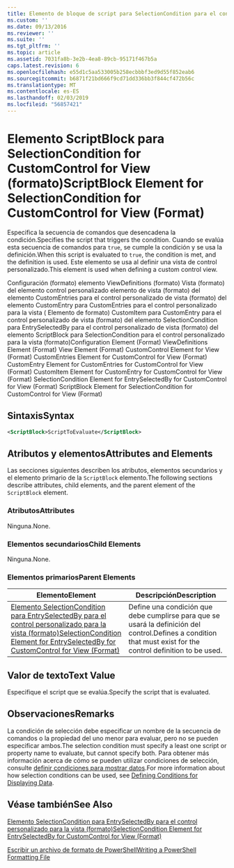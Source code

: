 ```yaml
---
title: Elemento de bloque de script para SelectionCondition para el control personalizado para la vista (formato) | Microsoft Docs
ms.custom: ''
ms.date: 09/13/2016
ms.reviewer: ''
ms.suite: ''
ms.tgt_pltfrm: ''
ms.topic: article
ms.assetid: 7031fa8b-3e2b-4ea8-89cb-95171f467b5a
caps.latest.revision: 6
ms.openlocfilehash: e55d1c5aa533005b258ecbbbf3ed9d55f852eab6
ms.sourcegitcommit: b6871f21bd666f9cd71dd336bb3f844cf472b56c
ms.translationtype: MT
ms.contentlocale: es-ES
ms.lasthandoff: 02/03/2019
ms.locfileid: "56857421"
---
```

# <a name="scriptblock-element-for-selectioncondition-for-customcontrol-for-view-format"></a><span data-ttu-id="06377-102">Elemento ScriptBlock para SelectionCondition for CustomControl for View (formato)</span><span class="sxs-lookup"><span data-stu-id="06377-102">ScriptBlock Element for SelectionCondition for CustomControl for View (Format)</span></span>

<span data-ttu-id="06377-103">Especifica la secuencia de comandos que desencadena la condición.</span><span class="sxs-lookup"><span data-stu-id="06377-103">Specifies the script that triggers the condition.</span></span> <span data-ttu-id="06377-104">Cuando se evalúa esta secuencia de comandos para `true`, se cumple la condición y se usa la definición.</span><span class="sxs-lookup"><span data-stu-id="06377-104">When this script is evaluated to `true`, the condition is met, and the definition is used.</span></span> <span data-ttu-id="06377-105">Este elemento se usa al definir una vista de control personalizado.</span><span class="sxs-lookup"><span data-stu-id="06377-105">This element is used when defining a custom control view.</span></span>

<span data-ttu-id="06377-106">Configuración (formato) elemento ViewDefinitions (formato) Vista (formato) del elemento control personalizado elemento de vista (formato) del elemento CustomEntries para el control personalizado de vista (formato) del elemento CustomEntry para CustomEntries para el control personalizado para la vista ( Elemento de formato) CustomItem para CustomEntry para el control personalizado de vista (formato) del elemento SelectionCondition para EntrySelectedBy para el control personalizado de vista (formato) del elemento ScriptBlock para SelectionCondition para el control personalizado para la vista (formato)</span><span class="sxs-lookup"><span data-stu-id="06377-106">Configuration Element (Format) ViewDefinitions Element (Format) View Element (Format) CustomControl Element for View (Format) CustomEntries Element for CustomControl for View (Format) CustomEntry Element for CustomEntries for CustomControl for View (Format) CustomItem Element for CustomEntry for CustomControl for View (Format) SelectionCondition Element for EntrySelectedBy for CustomControl for View (Format) ScriptBlock Element for SelectionCondition for CustomControl for View (Format)</span></span>

## <a name="syntax"></a><span data-ttu-id="06377-107">Sintaxis</span><span class="sxs-lookup"><span data-stu-id="06377-107">Syntax</span></span>

```xml
<ScriptBlock>ScriptToEvaluate</ScriptBlock>
```

## <a name="attributes-and-elements"></a><span data-ttu-id="06377-108">Atributos y elementos</span><span class="sxs-lookup"><span data-stu-id="06377-108">Attributes and Elements</span></span>

<span data-ttu-id="06377-109">Las secciones siguientes describen los atributos, elementos secundarios y el elemento primario de la `ScriptBlock` elemento.</span><span class="sxs-lookup"><span data-stu-id="06377-109">The following sections describe attributes, child elements, and the parent element of the `ScriptBlock` element.</span></span>

### <a name="attributes"></a><span data-ttu-id="06377-110">Atributos</span><span class="sxs-lookup"><span data-stu-id="06377-110">Attributes</span></span>

<span data-ttu-id="06377-111">Ninguna.</span><span class="sxs-lookup"><span data-stu-id="06377-111">None.</span></span>

### <a name="child-elements"></a><span data-ttu-id="06377-112">Elementos secundarios</span><span class="sxs-lookup"><span data-stu-id="06377-112">Child Elements</span></span>

<span data-ttu-id="06377-113">Ninguna.</span><span class="sxs-lookup"><span data-stu-id="06377-113">None.</span></span>

### <a name="parent-elements"></a><span data-ttu-id="06377-114">Elementos primarios</span><span class="sxs-lookup"><span data-stu-id="06377-114">Parent Elements</span></span>

|<span data-ttu-id="06377-115">Elemento</span><span class="sxs-lookup"><span data-stu-id="06377-115">Element</span></span>|<span data-ttu-id="06377-116">Descripción</span><span class="sxs-lookup"><span data-stu-id="06377-116">Description</span></span>|
|-------------|-----------------|
|[<span data-ttu-id="06377-117">Elemento SelectionCondition para EntrySelectedBy para el control personalizado para la vista (formato)</span><span class="sxs-lookup"><span data-stu-id="06377-117">SelectionCondition Element for EntrySelectedBy for CustomControl for View (Format)</span></span>](./selectioncondition-element-for-entryselectedby-for-customcontrol-format.md)|<span data-ttu-id="06377-118">Define una condición que debe cumplirse para que se usará la definición del control.</span><span class="sxs-lookup"><span data-stu-id="06377-118">Defines a condition that must exist for the control definition to be used.</span></span>|

## <a name="text-value"></a><span data-ttu-id="06377-119">Valor de texto</span><span class="sxs-lookup"><span data-stu-id="06377-119">Text Value</span></span>

<span data-ttu-id="06377-120">Especifique el script que se evalúa.</span><span class="sxs-lookup"><span data-stu-id="06377-120">Specify the script that is evaluated.</span></span>

## <a name="remarks"></a><span data-ttu-id="06377-121">Observaciones</span><span class="sxs-lookup"><span data-stu-id="06377-121">Remarks</span></span>

<span data-ttu-id="06377-122">La condición de selección debe especificar un nombre de la secuencia de comandos o la propiedad del uno menor para evaluar, pero no se pueden especificar ambos.</span><span class="sxs-lookup"><span data-stu-id="06377-122">The selection condition must specify a least one script or property name to evaluate, but cannot specify both.</span></span> <span data-ttu-id="06377-123">Para obtener más información acerca de cómo se pueden utilizar condiciones de selección, consulte [definir condiciones para mostrar datos](./defining-conditions-for-displaying-data.md).</span><span class="sxs-lookup"><span data-stu-id="06377-123">For more information about how selection conditions can be used, see [Defining Conditions for Displaying Data](./defining-conditions-for-displaying-data.md).</span></span>

## <a name="see-also"></a><span data-ttu-id="06377-124">Véase también</span><span class="sxs-lookup"><span data-stu-id="06377-124">See Also</span></span>

[<span data-ttu-id="06377-125">Elemento SelectionCondition para EntrySelectedBy para el control personalizado para la vista (formato)</span><span class="sxs-lookup"><span data-stu-id="06377-125">SelectionCondition Element for EntrySelectedBy for CustomControl for View (Format)</span></span>](./selectioncondition-element-for-entryselectedby-for-customcontrol-format.md)

[<span data-ttu-id="06377-126">Escribir un archivo de formato de PowerShell</span><span class="sxs-lookup"><span data-stu-id="06377-126">Writing a PowerShell Formatting File</span></span>](./writing-a-powershell-formatting-file.md)
